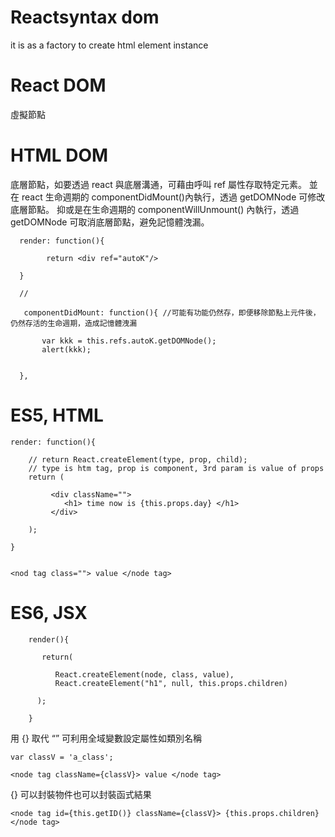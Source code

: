 # Reactsyntax dom
it is as a factory to create html element instance

# React DOM

虛擬節點


# HTML DOM

底層節點，如要透過 react 與底層溝通，可藉由呼叫 ref 屬性存取特定元素。
並在 react 生命週期的 componentDidMount()內執行，透過 getDOMNode 可修改底層節點。
抑或是在生命週期的 componentWillUnmount() 內執行，透過 getDOMNode 可取消底層節點，避免記憶體洩漏。

      render: function(){

            return <div ref="autoK"/> 

      }
      
      //
      
       componentDidMount: function(){ //可能有功能仍然存，即便移除節點上元件後，仍然存活的生命週期，造成記憶體洩漏

           var kkk = this.refs.autoK.getDOMNode();
           alert(kkk);
     

      },

# ES5, HTML

    render: function(){

        // return React.createElement(type, prop, child); 
        // type is htm tag, prop is component, 3rd param is value of props
        return (
        
             <div className="">
                <h1> time now is {this.props.day} </h1>
             </div>
        
        );
            
    }


    <nod tag class=""> value </node tag>


# ES6, JSX

        render(){

           return(

              React.createElement(node, class, value),
              React.createElement("h1", null, this.props.children)

          );

        }



用 {} 取代 “”
可利用全域變數設定屬性如類別名稱


    var classV = 'a_class';
    
    <node tag className={classV}> value </node tag>
    
    
{} 可以封裝物件也可以封裝函式結果


    <node tag id={this.getID()} className={classV}> {this.props.children} </node tag>

